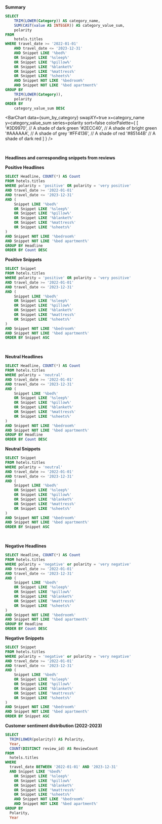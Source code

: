<script>
  import noindex from '/Users/markusteimann/Desktop/report 2/components/noindex.svelte';
</script>

**Summary**

```sql sum_by_category
SELECT
    TRIM(LOWER(Category)) AS category_name,
    SUM(CAST(value AS INTEGER)) AS category_value_sum,
    polarity
FROM
    hotels.titles
WHERE travel_date >= '2022-01-01' 
    AND travel_date <= '2023-12-31' 
    AND Snippet LIKE '%bed%'
    OR Snippet LIKE '%sleep%'
    OR Snippet LIKE '%pillow%'
    OR Snippet LIKE '%blanket%'
    OR Snippet LIKE '%mattress%'
    OR Snippet LIKE '%sheets%'
    AND Snippet NOT LIKE '%bedroom%'
    AND Snippet NOT LIKE '%bed apartment%'
GROUP BY
    TRIM(LOWER(Category)),
    polarity
ORDER BY
    category_value_sum DESC
```

<BarChart 
    data={sum_by_category} 
    swapXY=true 
    x=category_name 
    y=category_value_sum 
    series=polarity
    sort=false
    colorPalette={
        [
        '#3D9970',  // A shade of dark green
        '#2ECC40',      // A shade of bright green
        '#AAAAAA',       // A shade of grey
        '#FF4136',      // A shade of red
        '#85144B'  // A shade of dark red
        ]
    }
/>

<br>

**Headlines and corresponding snippets from reviews**

**Positive Headlines**
```sql positive_headlines
SELECT Headline, COUNT(*) AS Count
FROM hotels.titles
WHERE polarity = 'positive' OR polarity = 'very positive'
AND travel_date >= '2022-01-01' 
AND travel_date <= '2023-12-31'
AND (
    Snippet LIKE '%bed%'
    OR Snippet LIKE '%sleep%'
    OR Snippet LIKE '%pillow%'
    OR Snippet LIKE '%blanket%'
    OR Snippet LIKE '%mattress%'
    OR Snippet LIKE '%sheets%'
)
AND Snippet NOT LIKE '%bedroom%'
AND Snippet NOT LIKE '%bed apartment%'
GROUP BY Headline
ORDER BY Count DESC
```
<DataTable data="{positive_headlines}" search="true" rows=40 rowShading=true/>

**Positive Snippets**
```sql positive_snippets
SELECT Snippet
FROM hotels.titles
WHERE polarity = 'positive' OR polarity = 'very positive'
AND travel_date >= '2022-01-01' 
AND travel_date <= '2023-12-31'
AND (
    Snippet LIKE '%bed%'
    OR Snippet LIKE '%sleep%'
    OR Snippet LIKE '%pillow%'
    OR Snippet LIKE '%blanket%'
    OR Snippet LIKE '%mattress%'
    OR Snippet LIKE '%sheets%'
)
AND Snippet NOT LIKE '%bedroom%'
AND Snippet NOT LIKE '%bed apartment%'
ORDER BY Snippet ASC
```

<br>

<DataTable data="{positive_snippets}" search="true" rows=15 rowShading=true/>

**Neutral Headlines**
```sql neutral_headlines
SELECT Headline, COUNT(*) AS Count
FROM hotels.titles
WHERE polarity = 'neutral'
AND travel_date >= '2022-01-01' 
AND travel_date <= '2023-12-31'
AND (
    Snippet LIKE '%bed%'
    OR Snippet LIKE '%sleep%'
    OR Snippet LIKE '%pillow%'
    OR Snippet LIKE '%blanket%'
    OR Snippet LIKE '%mattress%'
    OR Snippet LIKE '%sheets%'
)
AND Snippet NOT LIKE '%bedroom%'
AND Snippet NOT LIKE '%bed apartment%'
GROUP BY Headline
ORDER BY Count DESC
```
<DataTable data="{neutral_headlines}" search="true" rows=40 rowShading=true/>

**Neutral Snippets**
```sql neutral_snippets
SELECT Snippet
FROM hotels.titles
WHERE polarity = 'neutral'
AND travel_date >= '2022-01-01' 
AND travel_date <= '2023-12-31'
AND (
    Snippet LIKE '%bed%'
    OR Snippet LIKE '%sleep%'
    OR Snippet LIKE '%pillow%'
    OR Snippet LIKE '%blanket%'
    OR Snippet LIKE '%mattress%'
    OR Snippet LIKE '%sheets%'
)
AND Snippet NOT LIKE '%bedroom%'
AND Snippet NOT LIKE '%bed apartment%'
ORDER BY Snippet ASC
```

<DataTable data="{neutral_snippets}" search="true" rows=15 rowShading=true/>

<br>

**Negative Headlines**
```sql negative_headlines
SELECT Headline, COUNT(*) AS Count
FROM hotels.titles
WHERE polarity = 'negative' or polarity = 'very negative'
AND travel_date >= '2022-01-01' 
AND travel_date <= '2023-12-31'
AND (
    Snippet LIKE '%bed%'
    OR Snippet LIKE '%sleep%'
    OR Snippet LIKE '%pillow%'
    OR Snippet LIKE '%blanket%'
    OR Snippet LIKE '%mattress%'
    OR Snippet LIKE '%sheets%'
)
AND Snippet NOT LIKE '%bedroom%'
AND Snippet NOT LIKE '%bed apartment%'
GROUP BY Headline
ORDER BY Count DESC
```
<DataTable data="{negative_headlines}" search="true" rows=40 rowShading=true/>

**Negative Snippets**
```sql negative_snippets
SELECT Snippet
FROM hotels.titles
WHERE polarity = 'negative' or polarity = 'very negative'
AND travel_date >= '2022-01-01' 
AND travel_date <= '2023-12-31'
AND (
    Snippet LIKE '%bed%'
    OR Snippet LIKE '%sleep%'
    OR Snippet LIKE '%pillow%'
    OR Snippet LIKE '%blanket%'
    OR Snippet LIKE '%mattress%'
    OR Snippet LIKE '%sheets%'
)
AND Snippet NOT LIKE '%bedroom%'
AND Snippet NOT LIKE '%bed apartment%'
ORDER BY Snippet ASC
```

<DataTable data="{negative_snippets}" search="true" rows=15 rowShading=true/>

**Customer sentiment distribution (2022-2023)**

```sql sentiment_distribution
SELECT
  TRIM(LOWER(polarity)) AS Polarity,
  Year,
  COUNT(DISTINCT review_id) AS ReviewCount
FROM
  hotels.titles
WHERE
  travel_date BETWEEN '2022-01-01' AND '2023-12-31'
  AND Snippet LIKE '%bed%'
    OR Snippet LIKE '%sleep%'
    OR Snippet LIKE '%pillow%'
    OR Snippet LIKE '%blanket%'
    OR Snippet LIKE '%mattress%'
    OR Snippet LIKE '%sheets%'
    AND Snippet NOT LIKE '%bedroom%'
    AND Snippet NOT LIKE '%bed apartment%'
GROUP BY
  Polarity,
  Year

```

<BarChart 
    data={sentiment_distribution} 
    x="Polarity" 
    y="ReviewCount"
    series="Year" 
    groupBy="Year" 
    type="grouped"
/>